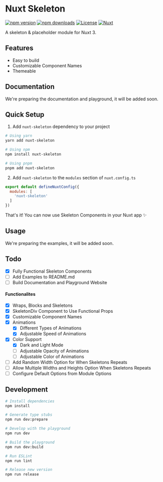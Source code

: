 <!--
Get your module up and running quickly.

Find and replace all on all files (CMD+SHIFT+F):
- Name: Nuxt Skeleton
- Package name: nuxt-skeleton
-->

# Nuxt Skeleton

[![npm version][npm-version-src]][npm-version-href]
[![npm downloads][npm-downloads-src]][npm-downloads-href]
[![License][license-src]][license-href]
[![Nuxt][nuxt-src]][nuxt-href]

A skeleton & placeholder module for Nuxt 3.

<!-- - [✨ &nbsp;Release Notes](/CHANGELOG.md) -->
<!-- - [🏀 Online playground](https://stackblitz.com/github/your-org/nuxt-skeleton?file=playground%2Fapp.vue) -->
<!-- - [📖 &nbsp;Documentation](https://example.com) -->

## Features

<!-- Highlight some of the features your module provide here -->
- Easy to build
- Customizable Component Names
- Themeable

## Documentation

We're preparing the documentation and playground, it will be added soon.

## Quick Setup

1. Add `nuxt-skeleton` dependency to your project

```bash
# Using yarn
yarn add nuxt-skeleton

# Using npm
npm install nuxt-skeleton

# Using pnpm
pnpm add nuxt-skeleton
```

2. Add `nuxt-skeleton` to the `modules` section of `nuxt.config.ts`

```js
export default defineNuxtConfig({
  modules: [
    'nuxt-skeleton'
  ]
})
```
That's it! You can now use Skeleton Components in your Nuxt app ✨

## Usage

We're preparing the examples, it will be added soon.

## Todo

- [x] Fully Functional Skeleton Components
- [ ] Add Examples to README.md
- [ ] Build Documentation and Playground Website

#### Functionalites

- [x] Wraps, Blocks and Skeletons
- [x] SkeletonDiv Component to Use Functional Props
- [x] Customizable Component Names
- [x] Animations 
  - [x] Different Types of Animations
  - [x] Adjustable Speed of Animations
- [x] Color Support
  - [x] Dark and Light Mode
  - [ ] Adjustable Opacity of Animations
  - [ ] Adjustable Color of Animations
- [ ] Add Random Width Option for When Skeletons Repeats
- [ ] Allow Multiple Widths and Heights Option When Skeletons Repeats
- [ ] Configure Default Options from Module Options

## Development

```bash
# Install dependencies
npm install

# Generate type stubs
npm run dev:prepare

# Develop with the playground
npm run dev

# Build the playground
npm run dev:build

# Run ESLint
npm run lint

# Release new version
npm run release
```

<!-- Badges -->
[npm-version-src]: https://img.shields.io/npm/v/nuxt-skeleton/latest.svg?style=flat&colorA=020420&colorB=00DC82
[npm-version-href]: https://npmjs.com/package/nuxt-skeleton

[npm-downloads-src]: https://img.shields.io/npm/dm/nuxt-skeleton.svg?style=flat&colorA=020420&colorB=00DC82
[npm-downloads-href]: https://npmjs.com/package/nuxt-skeleton

[license-src]: https://img.shields.io/npm/l/nuxt-skeleton.svg?style=flat&colorA=020420&colorB=00DC82
[license-href]: https://npmjs.com/package/nuxt-skeleton

[nuxt-src]: https://img.shields.io/badge/Nuxt-020420?logo=nuxt.js
[nuxt-href]: https://nuxt.com
